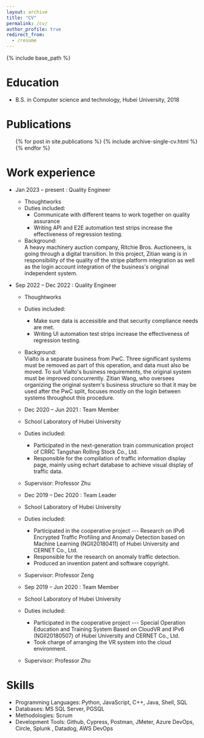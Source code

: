 ```yaml
---
layout: archive
title: "CV"
permalink: /cv/
author_profile: true
redirect_from:
  - /resume
---
```


{% include base_path %}

Education
======
* B.S. in Computer science and technology, Hubei University, 2018

Publications
======
<ul>{% for post in site.publications %}
{% include archive-single-cv.html %}
{% endfor %}</ul>

Work experience
======
* Jan 2023 – present : Quality Engineer
  * Thoughtworks
  * Duties included: 
    * Communicate with different teams to work together on quality assurance
    * Writing API and E2E automation test strips increase the effectiveness of regression testing.
  * Background:\
  A heavy machinery auction company, Ritchie Bros. Auctioneers, is going through a digital transition. In this project, Zitian wang is in responsibility of the quality of the stripe platform integration as well as the login account integration of the business's original independent system.

* Sep 2022 – Dec 2022 : Quality Engineer
  * Thoughtworks
  * Duties included: 
    * Make sure data is accessible and that security compliance needs are met.
    * Writing UI automation test strips increase the effectiveness of regression testing.
  * Background:\
  Vialto is a separate business from PwC. Three significant systems must be removed as part of this operation, and data must also be moved. To suit Vialto's business requirements, the original system must be improved concurrently. Zitian Wang, who oversees organizing the original system's business structure so that it may be used after the PwC split, focuses mostly on the login between systems throughout this procedure.

  * Dec 2020 – Jun 2021 : Team Member
  * School Laboratory of Hubei University
  * Duties included: 
    * Participated in the next-generation train communication project of CRRC Tangshan Rolling Stock Co., Ltd.
    * Responsible for the compilation of traffic information display page, mainly using echart database to achieve visual display of traffic data.
  * Supervisor: Professor Zhu

  * Dec 2019 – Dec 2020 : Team Leader
  * School Laboratory of Hubei University
  * Duties included: 
    * Participated in the cooperative project --- Research on IPv6 Encrypted Traffic Profiling and Anomaly Detection based on Machine Learning (NGII20180411) of Hubei University and CERNET Co., Ltd.
    * Responsible for the research on anomaly traffic detection.
    * Produced an invention patent and software copyright.
  * Supervisor: Professor Zeng

  * Sep 2019 – Jun 2020 : Team Member
  * School Laboratory of Hubei University
  * Duties included: 
    * Participated in the cooperative project --- Special Operation Education and Training System Based on CloudVR and IPv6 (NGII20180507) of Hubei University and CERNET Co., Ltd.
    * Took charge of arranging the VR system into the cloud environment.
  * Supervisor: Professor Zhu  
  
Skills
======
* Programming Languages: Python, JavaScript, C++, Java, Shell, SQL
* Databases: MS SQL Server, PGSQL
* Methodologies: Scrum
* Development Tools: Github, Cypress, Postman, JMeter, Azure DevOps, Circle, Splunk , Datadog, AWS DevOps



